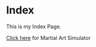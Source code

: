 # Index
<html>
<head>
<body>
<p> This is my Index Page.</p>
<a href="">Click here</a>
for Martial Art Simulator
</body>
</html>
